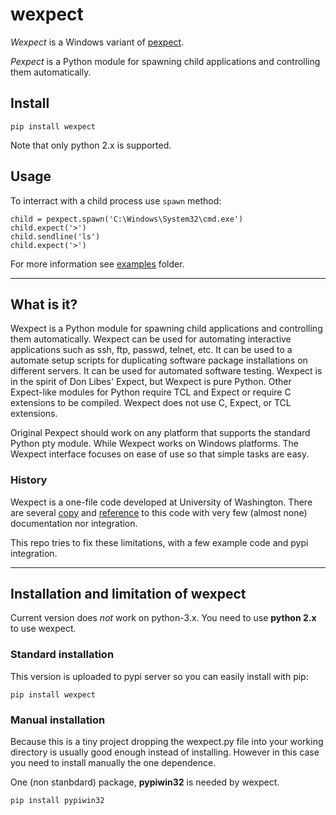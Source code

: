 # **wexpect**

*Wexpect* is a Windows variant of [pexpect](https://pexpect.readthedocs.io/en/stable/).

*Pexpect* is a Python module for spawning child applications and controlling
them automatically.

## **Install**

    pip install wexpect
    
Note that only python 2.x is supported.
    
## **Usage**

To interract with a child process use `spawn` method:

    child = pexpect.spawn('C:\Windows\System32\cmd.exe')
    child.expect('>')
    child.sendline('ls')
    child.expect('>')

For more information see [examples](./examples) folder.

---
## What is it?

Wexpect is a Python module for spawning child applications and controlling
them automatically. Wexpect can be used for automating interactive applications
such as ssh, ftp, passwd, telnet, etc. It can be used to a automate setup
scripts for duplicating software package installations on different servers. It
can be used for automated software testing. Wexpect is in the spirit of Don
Libes' Expect, but Wexpect is pure Python. Other Expect-like modules for Python
require TCL and Expect or require C extensions to be compiled. Wexpect does not
use C, Expect, or TCL extensions. 

Original Pexpect should work on any platform that supports the standard Python pty module. While
Wexpect works on Windows platforms. The Wexpect interface focuses on ease of use so that simple
tasks are easy.


### History

Wexpect is a one-file code developed at University of Washington. There are several
[copy](https://gist.github.com/anthonyeden/8488763) and
[reference](https://mediarealm.com.au/articles/python-pexpect-windows-wexpect/)
to this code with very few (almost none) documentation nor integration.

This repo tries to fix these limitations, with a few example code and pypi integration.


---
## Installation and limitation of wexpect

Current version does *not* work on python-3.x. You need to use **python 2.x** to use wexpect.

### Standard installation

This version is uploaded to pypi server so you can easily install with pip:

    pip install wexpect
    
### Manual installation

Because this is a tiny project dropping the wexpect.py file into your working directory is usually
good enough instead of installing. However in this case you need to install manually the one dependence.

One (non stanbdard) package, **pypiwin32** is needed by wexpect.

    pip install pypiwin32
    